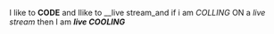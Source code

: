 I like to **CODE** and Ilike to __live stream_and if i am _COLLING_ ON a *live stream* then I am __*live COOLING*__
